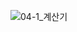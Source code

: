 ![04-1_계산기](https://github.com/ysolarh/OZ_class_backend/assets/109467066/849988ab-74d4-476e-bb5e-51c9de7dfb80)
